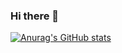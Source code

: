 ### Hi there 👋

[![Anurag's GitHub stats](https://github-readme-stats.vercel.app/api?username=vh71886&count_private=true&show_icons=true&theme=tokyonight&hide_title=true)](https://github.com/anuraghazra/github-readme-stats)

<!--
**vh71886/vh71886** is a ✨ _special_ ✨ repository because its `README.md` (this file) appears on your GitHub profile.

Here are some ideas to get you started:

- 🔭 I’m currently working on ...
- 🌱 I’m currently learning ...
- 👯 I’m looking to collaborate on ...
- 🤔 I’m looking for help with ...
- 💬 Ask me about ...
- 📫 How to reach me: ...
- 😄 Pronouns: ...
- ⚡ Fun fact: ...
-->
